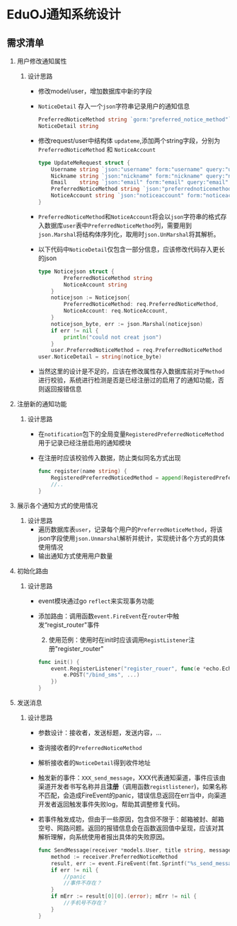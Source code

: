 # EduOJ通知系统设计

## 需求清单

1. 用户修改通知属性

   1. 设计思路

      - 修改model/user，增加数据库中新的字段

      - `NoticeDetail` 存入一个`json`字符串记录用户的通知信息

        ```go
        PreferredNoticeMethod string `gorm:"preferred_notice_method"`
        NoticeDetail string
        ```

      - 修改request/user中结构体 `updateme`,添加两个string字段，分别为`PreferredNoticeMethod` 和 `NoticeAccount`

        ```go
        type UpdateMeRequest struct {
        	Username string `json:"username" form:"username" query:"username" validate:"required,max=30,min=5,username"`
        	Nickname string `json:"nickname" form:"nickname" query:"nickname" validate:"required,max=30,min=1"`
        	Email    string `json:"email" form:"email" query:"email" validate:"required,email,max=320,min=5"`
        	PreferredNoticeMethod string `json:"preferrednoticemethod" form:"preferrednoticemethod" query:"preferrednoticemethod"`
        	NoticeAccount string `json:"noticeaccount" form:"noticeaccount" query:"noticeaccount"`
        }
        ```

      - `PreferredNoticeMethod`和`NoticeAccount`将会以`json`字符串的格式存入数据库`user`表中`PreferredNoticeMethod`列，需要用到 `json.Marshal`将结构体序列化，取用时`json.UnMarshal`将其解析。

      - 以下代码中`NoticeDetail`仅包含一部分信息，应该修改代码存入更长的json

        ```go
        type Noticejson struct {
        		PreferredNoticeMethod string
        		NoticeAccount string
        	}
        	noticejson := Noticejson{
        		PreferredNoticeMethod: req.PreferredNoticeMethod,
        		NoticeAccount: req.NoticeAccount,
        	}
        	noticejson_byte, err := json.Marshal(noticejson)
        	if err != nil {
        		println("could not creat json")
        	}
        	user.PreferredNoticeMethod = req.PreferredNoticeMethod
        user.NoticeDetail = string(notice_byte)
        ```

      - 当然这里的设计是不足的，应该在修改属性存入数据库前对于`Method`进行校验，系统进行检测是否是已经注册过的启用了的通知功能，否则返回报错信息

2. 注册新的通知功能

   1. 设计思路

      - 在`notification`包下的全局变量`RegisteredPreferredNoticeMethod`用于记录已经注册启用的通知模块

      - 在注册时应该校验传入数据，防止类似同名方式出现

        ```go
        func register(name string) {
        	RegisteredPreferredNoticedMethod = append(RegisteredPreferredNoticedMethod, name)
        	//..
        }
        ```

        

3. 展示各个通知方式的使用情况

   1. 设计思路
      - 遍历数据库表`user`，记录每个用户的`PreferredNoticeMethod`，将该json字段使用`json.Unmarshal`解析并统计，实现统计各个方式的具体使用情况
      - 输出通知方式使用用户数量

4. 初始化路由

   1. 设计思路

      - event模块通过go `reflect`来实现事务功能

      - 添加路由：调用函数`event.FireEvent`在`router`中触发“regist_router"事件

        2. 使用范例：使用时在init时应该调用`RegistListener`注册"register_router"

        ```go
        func init() {
        	event.RegisterListener("register_rouer", func(e *echo.Echo) {
        		e.POST("/bind_sms", ...)
        	})
        }
        ```

        

9. 发送消息

   1. 设计思路

      - 参数设计：接收者，发送标题，发送内容，...

      - 查询接收者的`PreferredNoticeMethod`

      - 解析接收者的`NoticeDetail`得到收件地址

      - 触发新的事件：`XXX_send_message`，XXX代表通知渠道，事件应该由渠道开发者书写名称并且**注册**（调用函数`registlistener`)，如果名称不匹配，会造成FireEvent的panic，错误信息返回在err当中，向渠道开发者返回触发事件失败log，帮助其调整修复代码。

      - 若事件触发成功，但由于一些原因，包含但不限于：邮箱被封、邮箱空号、网路问题。返回的报错信息会在函数返回值中呈现，应该对其解析理解，向系统使用者报出具体的失败原因。

        ```go
        func SendMessage(receiver *models.User, title string, message string) {
        	method := receiver.PreferredNoticeMethod
        	result, err := event.FireEvent(fmt.Sprintf("%s_send_message", method), receiver, title, message)
        	if err != nil {
        		//panic
        		//事件不存在？
        	}
        	if mErr := result[0][0].(error); mErr != nil {
        		//手机号不存在？
        	}
        }
        ```

        

